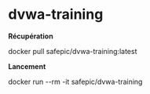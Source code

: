 # dvwa-training

__Récupération__

docker pull safepic/dvwa-training:latest

__Lancement__

docker run --rm -it safepic/dvwa-training

